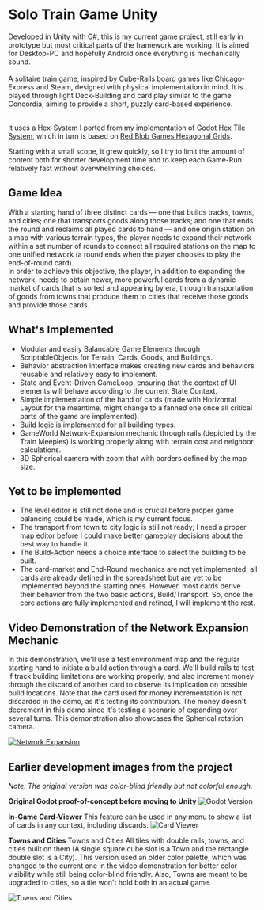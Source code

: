 # Solo Train Game Unity

Developed in Unity with C#, this is my current game project, still early in prototype but most critical parts of the framework are working. It is aimed for Desktop-PC and hopefully Android once everything is mechanically sound.</br></br>
A solitaire train game, inspired by Cube-Rails board games like Chicago-Express and Steam, designed with physical implementation in mind. It is played through light Deck-Building and card play similar to the game Concordia, aiming to provide a short, puzzly card-based experience.</br></br>

It uses a Hex-System I ported from my implementation of [Godot Hex Tile System](https://github.com/AriJalk/GodotHexTileSystem), which in turn is based on [Red Blob Games Hexagonal Grids](https://www.redblobgames.com/grids/hexagons).

Starting with a small scope, it grew quickly, so I try to limit the amount of content both for shorter development time and to keep each Game-Run relatively fast without overwhelming choices.

## Game Idea

With a starting hand of three distinct cards — one that builds tracks, towns, and cities; one that transports goods along those tracks; and one that ends the round and reclaims all played cards to hand — and one origin station on a map with various terrain types, the player needs to expand their network within a set number of rounds to connect all required stations on the map to one unified network (a round ends when the player chooses to play the end-of-round card).</br>
In order to achieve this objective, the player, in addition to expanding the network, needs to obtain newer, more powerful cards from a dynamic market of cards that is sorted and appearing by era, through transportation of goods from towns that produce them to cities that receive those goods and provide those cards.

## What's Implemented

* Modular and easily Balancable Game Elements through ScriptableObjects for Terrain, Cards, Goods, and Buildings.
* Behavior abstraction interface makes creating new cards and behaviors reusable and relatively easy to implement.
* State and Event-Driven GameLoop, ensuring that the context of UI elements will behave according to the current State Context.
* Simple implementation of the hand of cards (made with Horizontal Layout for the meantime, might change to a fanned one once all critical parts of the game are implemented).
* Build logic is implemented for all building types.
* GameWorld Network-Expansion mechanic through rails (depicted by the Train Meeples) is working properly along with terrain cost and neighbor calculations.
* 3D Spherical camera with zoom that with borders defined by the map size.

## Yet to be implemented

* The level editor is still not done and is crucial before proper game balancing could be made, which is my current focus.
* The transport from town to city logic is still not ready; I need a proper map editor before I could make better gameplay decisions about the best way to handle it.
* The Build-Action needs a choice interface to select the building to be built.
* The card-market and End-Round mechanics are not yet implemented; all cards are already defined in the spreadsheet but are yet to be implemented beyond the starting ones. However, most cards derive their behavior from the two basic actions, Build/Transport. So, once the core actions are fully implemented and refined, I will implement the rest.

## Video Demonstration of the Network Expansion Mechanic

In this demonstration, we'll use a test environment map and the regular starting hand to initiate a build action through a card. We'll build rails to test if track building limitations are working properly, and also increment money through the discard of another card to observe its implication on possible build locations. Note that the card used for money incrementation is not discarded in the demo, as it's testing its contribution. The money doesn't decrement in this demo since it's testing a scenario of expanding over several turns. This demonstration also showcases the Spherical rotation camera.


[![Network Expansion](https://img.youtube.com/vi/4NCJbKw9o4U/0.jpg)](https://www.youtube.com/watch?v=4NCJbKw9o4U)

## Earlier development images from the project
*Note: The original version was color-blind friendly but not colorful enough.*

**Original Godot proof-of-concept before moving to Unity**
![Godot Version](ReadmeImages/SoloTrainGame_Godot.PNG)

**In-Game Card-Viewer**
This feature can be used in any menu to show a list of cards in any context, including discards.
![Card Viewer](ReadmeImages/SoloTrainGame_CardViewer.png)

**Towns and Cities**
Towns and Cities All tiles with double rails, towns, and cities built on them (A single square cube slot is a Town and the rectangle double slot is a City). This version used an older color palette, which was changed to the current one in the video demonstration for better color visibility while still being color-blind friendly. Also, Towns are meant to be upgraded to cities, so a tile won't hold both in an actual game.

![Towns and Cities](ReadmeImages/SoloTrainGame_TownsCities.png)
